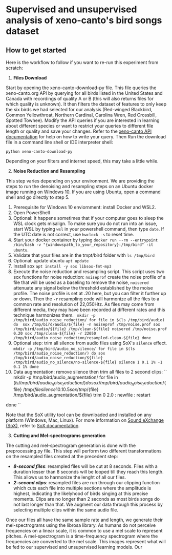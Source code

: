 # Supervised and unsupervised analysis of xeno-canto's bird songs dataset


## How to get started
Here is the workflow to follow if you want to re-run this experiment from scratch:
1. **Files Download**

Start by opening the xeno-canto-download-py file. This file queries the xeno-canto.org API by querying for all birds listed in the United States and Canada with recordings of quality A or B 
(this will also returns files for which quality is unknown). It then filters the dataset of features to only keep the six birds we had selected for our analysis (Red-winged Blackbird, 
Common Yellowthroat, Northern Cardinal, Carolina Wren, Red Crossbill, Spotted Towhee). 
Modify the API queries if you are interested in learning about different species or want to restrict your queries to different file length or quality and save your changes. 
Refer to the [xeno-canto API documentation](https://www.xeno-canto.org/explore/api) for help on how to write your query. 
Then Run the download file in a command line shell or IDE interpreter shell:

`python xeno-canto-download-py`

Depending on your filters and internet speed, this may take a little while. 

2. **Noise Reduction and Resampling**

This step varies depending on your environment. We are providing the steps to run the denoising and resampling steps on an Ubuntu docker image running on Windows 10. 
If you are using Ubuntu, open a command shell and go directly to step 5.
 1. Prerequisite for Windows 10 enviornment: install Docker and WSL2. 
 2. Open PowerShell
 3. Optional: It happens sometimes that if your computer goes to sleep the WSL clock gets misalign. To make sure you do not run into an issue, start WSL by typing `wsl` in your powershell command, then type `date`. 
 If the UTC date is not correct, use `hwclock -s` to reset time. 
 4. Start your docker container by typing `docker run --rm --entrypoint /bin/bash -v "{windowspath_to_your_repository}:/tmp/bird" -it ubuntu`.
 5. Validate that your files are in the tmpt/bird folder with `ls /tmp/bird`
 6. Optional: update ubuntu `apt update`
 7. Install sox `apt install -y sox libsox-fmt-mp3`
 8. Execute the noise reduction and resampling script. This script uses two sox functions for noise reduction: `noiseprof` create the noise profile of a file that will be used as a baseling to remove the noise, 
 `noisered` attenuate any signal below the threshold established by the moise profile. The noise profile is set at .20 here, but you can filter it further up or down. 
 Then the `-r` resampling code will harmonize all the files to a common rate and resolution of 22,050Htz. 
 As files may come from different media, they may have been recorded at different rates and this technique harmonizes them.
 ``
 mkdir -p /tmp/bird/audio_noise_reduction/
 for file in $(ls /tmp/bird/audio)
 do 
	sox /tmp/bird/audio/${file} -n noiseprof /tmp/noise.prof
	sox /tmp/bird/audio/${file} /tmp/clean-${file} noisered /tmp/noise.prof 0.20
	sox /tmp/clean-${file} -r 22050 /tmp/bird/audio_noise_reduction/resampled-clean-${file}
 done``
 9. Optional step: trim all silence from audio files using SoX's `silence` effect.
 ``
 mkdir -p /tmp/bird/audio_no_silence/
 for file in $(ls /tmp/bird/audio_noise_reduction/)
 do
	sox /tmp/bird/audio_noise_reduction/${file} /tmp/bird/audio_no_silence/no-silence-${file} silence 1 0.1 1% -1 0.1 1%
 done
 ``
 10. Data augmentation: remove silence then trim all files to 2 second clips:
 ``
 mkdir -p /tmp/bird/audio_augmentation/
 for file in $(ls /tmp/bird/audio_noise_reduction/)
 do
 	sox /tmp/bird/audio_noise_reduction/${file} /tmp/${file} silence 1 0.1 0.5% -1 0.1 0.5%
	sox /tmp/${file} /tmp/bird/audio_augmentation/${file} trim 0 2.0 : newfile : restart

 done
 ``
 
 Note that the SoX utility tool can be downloaded and installed on any platform (Windows, Mac, Linux). For more information on [Sound eXchange (SoX)](http://sox.sourceforge.net/), refer to [SoX documentation](http://sox.sourceforge.net/Docs/Documentation).

3. **Cutting and Mel-spectrograms generation**

The cutting and mel-spectrogram generation is done with the preprocessing.py file.
This step will perform two different transformations on the resampled files created at the precedent step:
- ***8-second files***: resampled files will be cut at 8 seconds. Files with a duration lesser than 8 seconds will be looped till they reach this length. This allows us to harmonize the lenght of all our files. 
- ***2-second clips***: resampled files are run through our clipping function which cuts each file into multiple sections where the amplitude is highest, indicating the likelyhood of birds singing at this precise moments. 
Clips are no longer than 2 seconds as most birds songs do not last longer than that. We augment our data through this process by selecting multiple clips within the same audio file.

Once our files all have the same sample rate and length, we generate their mel-spectrograms using the librosa library. As humans do not perceive frequencies on a linear scale, it is common to use a mel scale to represent pitches.
A mel-spectrogram is a time-frequency spectrogram where the frequencies are converted to the mel scale. This images represent what will be fed to our supervised and unsupervised learning models. 
Our 